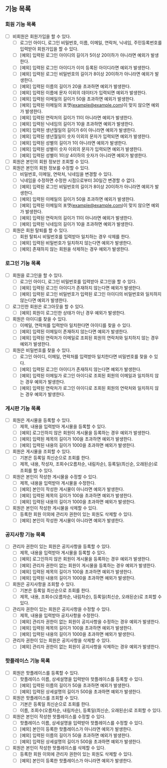 ## 기능 목록

### 회원 기능 목록

- [ ] 비회원은 회원가입을 할 수 있다.
  - [ ] 로그인 아이디, 로그인 비밀번호, 이름, 이메일, 연락처, 닉네임, 주민등록번호를 입력받아 회원가입을 할 수 있다.
  - [ ] [예외] 입력된 로그인 아이디의 길이가 5이상 20이하가 아니라면 예외가 발생한다.
  - [ ] [예외] 입력된 로그인 아이디가 이미 등록된 아이디라면 예외가 발생한다.
  - [ ] [예외] 입력된 로그인 비밀번호의 길이가 8이상 20이하가 아니라면 예외가 발생한다. 
  - [ ] [예외] 입력된 이름의 길이가 20을 초과하면 예외가 발생한다.
  - [ ] [예외] 입력된 이름에 문자 이외의 데이터가 입력되면 예외가 발생한다.
  - [ ] [예외] 입력된 이메일의 길이가 50을 초과하면 예외가 발생한다.
  - [ ] [예외] 입력된 이메일의 포맷(example@example.com)이 맞지 않으면 예외가 발생한다.
  - [ ] [예외] 입력된 연락처의 길이가 11이 아니라면 예외가 발생한다.
  - [ ] [예외] 입력된 닉네임의 길이가 10을 초과하면 예외가 발생한다.
  - [ ] [예외] 입력된 생년월일의 길이가 6이 아니라면 예외가 발생한다.
  - [ ] [예외] 입력된 생년월일이 숫자 이외의 문자가 입력되면 예외가 발생한다.
  - [ ] [예외] 입력된 성별의 길이가 1이 아니라면 예외가 발생한다.
  - [ ] [예외] 입력된 성별이 숫자 이외의 문자가 입력되면 예외가 발생한다.
  - [ ] [예외] 입력된 성별이 1이상 4이하의 숫자가 아니라면 예외가 발생한다. 
- [ ] 회원은 본인의 회원 정보만 조회할 수 있다.
- [ ] 회원은 본인의 회원 정보를 수정할 수 있다.
  - [ ] 비밀번호, 이메일, 연락처, 닉네임을 변경할 수 있다.
  - [ ] 닉네임을 수정하면 수정한 시점으로부터 30일간 변경할 수 없다.
  - [ ] [예외] 입력된 로그인 비밀번호의 길이가 8이상 20이하가 아니라면 예외가 발생한다.
  - [ ] [예외] 입력된 이메일의 길이가 50을 초과하면 예외가 발생한다.
  - [ ] [예외] 입력된 이메일의 포맷(example@example.com)이 맞지 않으면 예외가 발생한다.
  - [ ] [예외] 입력된 연락처의 길이가 11이 아니라면 예외가 발생한다.
  - [ ] [예외] 입력된 닉네임의 길이가 10을 초과하면 예외가 발생한다.
- [ ] 회원은 회원 탈퇴를 할 수 있다.
  - [ ] 회원 탈퇴시 비밀번호를 입력받아 일치하는 경우 삭제를 한다.
  - [ ] [예외] 입력된 비밀번호가 일치하지 않는다면 예외가 발생한다.
  - [ ] [예외] 존재하지 않는 회원을 삭제하는 경우 예외가 발생한다.

### 로그인 기능 목록

- [ ] 회원을 로그인을 할 수 있다.
  - [ ] 로그인 아이디, 로그인 비밀번호를 입력받아 로그인을 할 수 있다.
  - [ ] [예외] 입력된 로그인 아이디가 존재하지 않는다면 예외가 발생한다.
  - [ ] [예외] 입력된 로그인 비밀번호가 입력된 로그인 아이디의 비밀번호와 일치하지 않는다면 예외가 발생한다.
- [ ] 로그인한 회원은 로그아웃을 할 수 있다.
  - [ ] [예외] 회원이 로그인한 상태가 아닌 경우 예외가 발생한다.
- [ ] 회원은 아이디를 찾을 수 있다.
  - [ ] 이메일, 연락처를 입력받아 일치한다면 아이디를 찾을 수 있다.
  - [ ] [예외] 입력된 이메일이 존재하지 않는다면 예외가 발생한다.
  - [ ] [예외] 입력된 연락처가 이메일로 조회된 회원의 연락처와 일치하지 않는 경우 예외가 발생한다.
- [ ] 회원은 비밀번호를 찾을 수 있다.
  - [ ] 로그인 아이디, 이메일, 연락처를 입력받아 일치한다면 비밀번호를 찾을 수 있다.
  - [ ] [예외] 입력된 로그인 아이디가 존재하지 않는다면 예외가 발생한다.
  - [ ] [예외] 입력된 이메일가 로그인 아이디로 조회된 회원의 이메일과 일치하지 않는 경우 예외가 발생한다.
  - [ ] [예외] 입력된 연락처가 로그인 아이디로 조회된 회원의 연락처와 일치하지 않는 경우 예외가 발생한다.

### 게시판 기능 목록

- [ ] 회원은 게시물을 등록할 수 있다.
  - [ ] 제목, 내용을 입력받아 게시물을 등록할 수 있다.
  - [ ] [예외] 로그인하지 않은 회원이 게시물을 등록하는 경우 예외가 발생한다.
  - [ ] [예외] 입력된 제목의 길이가 100을 초과하면 예외가 발생한다.
  - [ ] [예외] 입력된 내용의 길이가 1000을 초과하면 예외가 발생한다.
- [ ] 회원은 게시물을 조회할 수 있다.
  - [ ] 기본은 등록일 최신순으로 조회를 한다.
  - [ ] 제목, 내용, 작성자, 조회수(오름차순, 내림차순), 등록일(최신순, 오래된순)로 조회를 할 수 있다.
- [ ] 회원은 본인이 작성한 게시물을 수정할 수 있다.
  - [ ] 제목, 내용을 입력받아 게시물을 수정한다.
  - [ ] [예외] 본인이 작성한 게시물이 아니라면 예외가 발생한다.
  - [ ] [예외] 입력된 제목의 길이가 100을 초과하면 예외가 발생한다.
  - [ ] [예외] 입력된 내용의 길이가 1000을 초과하면 예외가 발생한다.
- [ ] 회원은 본인이 작성한 게시물을 삭제할 수 있다.
  - [ ] 등록한 회원 이외에 관리자 권한이 있는 회원도 삭제할 수 있다.
  - [ ] [예외] 본인이 작성한 게시물이 아니라면 예외가 발생한다.

### 공지사항 기능 목록

- [ ] 관리자 권한이 있는 회원은 공지사항을 등록할 수 있다.
  - [ ] 제목, 내용을 입력받아 게시물을 등록할 수 있다.
  - [ ] [예외] 로그인하지 않은 회원이 게시물을 등록하는 경우 예외가 발생한다.
  - [ ] [예외] 관리자 권한이 없는 회원이 게시물을 등록하는 경우 예외가 발생한다.
  - [ ] [예외] 입력된 제목의 길이가 100을 초과하면 예외가 발생한다.
  - [ ] [예외] 입력된 내용의 길이가 1000을 초과하면 예외가 발생한다.
- [ ] 회원은 공지사항을 조회할 수 있다.
  - [ ] 기본은 등록일 최신순으로 조회를 한다.
  - [ ] 제목, 내용, 조회수(오름차순, 내림차순), 등록일(최신순, 오래된순)로 조회할 수 있다.
- [ ] 관리자 권한이 있는 회원은 공지사항을 수정할 수 있다.
  - [ ] 제목, 내용을 입력받아 공지사항을 수정한다.
  - [ ] [예외] 관리자 권한이 없는 회원이 공지사항을 수정하는 경우 예외가 발생한다.
  - [ ] [예외] 입력된 제목의 길이가 100을 초과하면 예외가 발생한다.
  - [ ] [예외] 입력된 내용의 길이가 1000을 초과하면 예외가 발생한다.
- [ ] 관리자 권한이 있는 회원은 공지사항을 삭제할 수 있다.
  - [ ] [예외] 관리자 권한이 없는 회원이 공지사항을 삭제하는 경우 예외가 발생한다.

### 핫플레이스 기능 목록

- [ ] 회원은 핫플레이스를 등록할 수 있다.
  - [ ] 핫플레이스 이름, 상세설명을 입력받아 핫플레이스를 등록할 수 있다.
  - [ ] [예외] 입력된 이름의 길이가 50을 초과하면 예외가 발생한다.
  - [ ] [예외] 입력된 상세설명의 길이가 500을 초과하면 예외가 발생한다.
- [ ] 회원은 핫플레이스를 조회할 수 있다.
  - [ ] 기본은 등록일 최신순으로 조회를 한다.
  - [ ] 이름, 조회수(오름차순, 내림차순), 등록일(최신순, 오래된순)로 조회할 수 있다.
- [ ] 회원은 본인이 작성한 핫플레이스를 수정할 수 있다.
  - [ ] 핫플레이스 이름, 상세설명을 입력받아 핫플레이스를 수정할 수 있다.
  - [ ] [예외] 본인이 등록한 핫플레이스가 아니라면 예외가 발생한다.
  - [ ] [예외] 입력된 이름의 길이가 50을 초과하면 예외가 발생한다.
  - [ ] [예외] 입력된 상세설명의 길이가 500을 초과하면 예외가 발생한다.
- [ ] 회원은 본인이 작성한 핫플레이스를 삭제할 수 있다.
  - [ ] 등록한 회원 이외에 관리자 권한이 있는 회원도 삭제할 수 있다.
  - [ ] [예외] 본인이 등록한 핫플레이스가 아니라면 예외가 발생한다.
